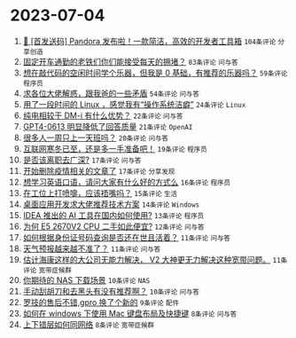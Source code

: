 # 2023-07-04

1. [🎁 [首发送码] Pandora 发布啦！一款简洁，高效的开发者工具箱](https://www.v2ex.com/t/953853) `104条评论` `分享创造`
1. [固定开车通勤的老铁们你们能接受每天的拥堵？](https://www.v2ex.com/t/953845) `83条评论` `问与答`
1. [想在敲代码的空闲时间学个乐器，但我是 0 基础，有推荐的乐器吗？](https://www.v2ex.com/t/953887) `59条评论` `程序员`
1. [求各位大佬解惑，跟我爸的一些矛盾](https://www.v2ex.com/t/953889) `54条评论` `问与答`
1. [用了一段时间的 Linux ，感觉我有“操作系统洁癖”](https://www.v2ex.com/t/953897) `24条评论` `Linux`
1. [纯电相较于 DM-i 有什么优势？](https://www.v2ex.com/t/953863) `22条评论` `问与答`
1. [GPT4-0613 明显降低了回答质量](https://www.v2ex.com/t/953862) `21条评论` `OpenAI`
1. [很多人一周只上一天班吗？](https://www.v2ex.com/t/953860) `20条评论` `问与答`
1. [互联网寒冬已至，还是多一手准备吧！](https://www.v2ex.com/t/953903) `19条评论` `程序员`
1. [是否该离职去广深?](https://www.v2ex.com/t/953916) `17条评论` `问与答`
1. [开始删除疫情相关的文章了](https://www.v2ex.com/t/953911) `17条评论` `分享发现`
1. [想学习英语口语，请问大家有什么好的方式么](https://www.v2ex.com/t/953857) `16条评论` `程序员`
1. [在工位上打喷嚏，应该捂嘴吗？](https://www.v2ex.com/t/953909) `15条评论` `生活`
1. [桌面应用开发求大佬推荐技术方案](https://www.v2ex.com/t/953895) `14条评论` `Windows`
1. [IDEA 推出的 AI 工具在国内如何使用?](https://www.v2ex.com/t/953849) `13条评论` `程序员`
1. [为何 E5 2670V2 CPU 二手如此便宜?](https://www.v2ex.com/t/953865) `12条评论` `问与答`
1. [如何根据身份证号码查询是否还在世且活着？](https://www.v2ex.com/t/953900) `11条评论` `问与答`
1. [天气预报越来越不准了？](https://www.v2ex.com/t/953871) `11条评论` `问与答`
1. [估计海康这样的大公司无能力解决， V2 大神更无力解决这种宽带问题。](https://www.v2ex.com/t/953858) `11条评论` `宽带症候群`
1. [你期待的 NAS 下载场景](https://www.v2ex.com/t/953875) `10条评论` `NAS`
1. [手动刮胡刀和去黑头有没有推荐啊？](https://www.v2ex.com/t/953846) `10条评论` `问与答`
1. [罗技的售后不错,gpro 换了个新的](https://www.v2ex.com/t/953855) `9条评论` `配件`
1. [如何在 windows 下使用 Mac 键盘布局及快捷键](https://www.v2ex.com/t/953886) `8条评论` `问与答`
1. [上下错层如何同网络](https://www.v2ex.com/t/953884) `8条评论` `宽带症候群`
